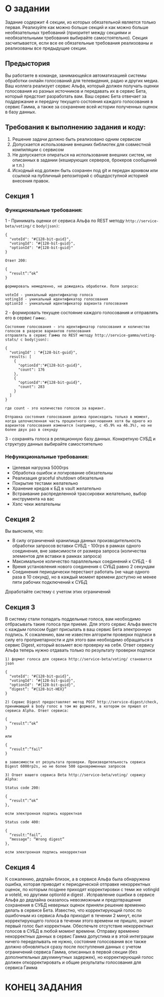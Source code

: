 # О задании

Задание содержит 4 секции, из которых обязательной является только первая. Реализуйте как можно больше секций и как можно больше необязательных требований (приоритет между секциями и необязательными требования выбирайте самостоятельно). Секция засчитывается, если все ее обязательные требования реализованы и реализованы все предыдущие секции. 

## Предыстория

Вы работаете в команде, занимающейся автоматизацией системы обработки онлайн голосований для телевидения, радио и других медиа. Ваш коллега реализует сервис Альфа, который должен получать оценки голосования из разных источников и передавать их в сервис Бета, который предстоит разработать вам. Ваш сервис Бета отвечает за поддержание и передачу текущего состояния каждого голосования в сервис Гамма, а также за сохранение всей истории полученных оценок в базу данных.

## Требования к выполнению задания и коду:

1. Решение задачи должно быть реализовано одним сервисом
2. Допускается использование внешних библиотек для совместной компиляции с сервисом
3. Не допускается опираться на использование внешних систем, не описанных в задании (кеширующих серверов, брокеров сообщений и т.п.)
4. Исходный код должен быть сохранен под git и передан архивом или ссылкой на публичный репозиторий с общедоступной историей внесения правок.

## Секция 1

### **Функциональные требования**:

1 - Принимать оценки от сервиса Альфа по REST методу `http://service-beta/voting/` с `body(json)`: 

```
{
  "voteId": "#{128-bit-guid}",  
  "votingId": "#{128-bit-guid}", 
  "optionId": "#{128-bit-guid}"
}

Ответ 200:

{
  “result”:”ok”
}

формировать немедленно, не дожидаясь обработки. Поля запроса:

voteId - уникальный идентификатор голоса
votingId - уникальный идентификатор голосования
optionId - уникальный идентификатор варианта голосования
```

2 - формировать текущее состояние каждого голосования и отправлять его в сервис `Гамма`:.

```
Состояние голосования - это идентификатор голосования и количество голосов в разрезе вариантов голосования
отправлять в сервис Гамма по REST методу http://service-gamma/voting-stats/ с body(json): 

{ 
  "votingId" : "#{128-bit-guid}", 
  results: [ 
    {
      "optionId":"#{128-bit-guid}", 
      "count": 176
    }, 
    {
      "optionId":"#{128-bit-guid}", 
      "count": 283
    } 
  ] 
}

где count - это количество голосов за вариант.

Отправка состояния голосования должна происходить только в момент, когда целочисленная часть процентного соотношения хотя бы одного из вариантов голосования изменится (например, с 45.9% на 46.3%), но не более двух раз в секунду
```

3 - сохранять голоса в реляционную базу данных. Конкретную СУБД и структуру данных выбирайте самостоятельно

### **Нефункциональные требования:**
- Целевая нагрузка 5000rps
- Обработка ошибок и логирование обязательны
- Реализация graceful shutdown обязательна
- Покрытие тестами желательно
- Хранение кредов к БД в vault желательно
- Встраивание распределенной трассировки желательно, выбор инструмента на вас
- Хэлс чеки желательны

## Секция 2

Вы выяснили, что:

- В силу ограничений хранилища данных производительность обработки запросов вставки СУБД - 100rps в рамках одного соединения, вне зависимости от размера запроса (количества элементов для вставки в рамках запроса)
- Максимальное количество параллельных соединений к СУБД - 6
- Время установления нового соединения с СУБД равно 2 секундам
- Соединения периодически перестают работать (не чаще одного раза в 10 секунд), но в каждый момент времени доступно не менее пяти рабочих подключений к СУБД

Доработайте систему с учетом этих ограничений


## Секция 3

В систему стали попадать поддельные голоса, вам необходимо отбрасывать такие голоса при приеме. Для этого сервис Альфа вместе с каждым голосом будет присылать в ваш сервис Бета электронную подпись. К сожалению, вам не известен алгоритм проверки подписи в силу его проприетарности и для этого вам необходимо обращаться в сервис Digest, который возьмет всю проверку на себя. Ответ сервису Альфа теперь нужно отдавать только по результату проверки подписи

```
1) формат голоса для сервиса http://service-beta/voting/ становится  json 

{ 
  "voteId": "#{128-bit-guid}",  
  "votingId": "#{128-bit-guid}", 
  "optionId": "#{128-bit-guid}", 
  “digest”: “#{128-bit-HEX}”
}

2) Сервис Digest предоставляет метод POST http://service-digest/check, принимающий в body голос в том же формате, в котором он пришел от сервиса Alpha. Ответ сервиса: 

{
  “result”:”ok”
} 

или 

{
  “result”:”fail”
} 

в зависимости от результата проверки. Производительность сервиса Digest 6000rp2s, но не более 500 одновременных запросов

3) Ответ вашего сервиса Beta http://service-beta/voting/ сервису Alpha:

Status code 200: 

{
  “result”:”ok”
}, 

если электронная подпись корректная

Status code 400: 

{
  “result:”fail”, 
  “message”: “Wrong digest”
}, 

если электронная подпись некорректная
```

## Секция 4

К сожалению, дедлайн близок, а в сервисе Альфа была обнаружена ошибка, которая приводит к периодической отправке некорректных оценок, по которым позднее приходят корректировки с теми же votingId и voteId, но другими optionId и digest . Исправление ошибки в сервисе Альфа до дедлайна оказалось невозможным и предотвращение сохранения в СУБД неверных оценок приняли решение временно делать в сервисе Бета. Известно, что корректирующий голос по ошибочным из сервиса Альфа приходит в течении 2 минут, если корректирующего голоса в течении этого времени не пришло, значит первый голос был корректным.
Обеспечьте отсутствие некорректных голосов в СУБД в любой момент времени. Отправку временно некорректных данных в сервис Гамма допустима и в этой интеграции ничего переделывать не нужно, состояние голосования все также должно обновляться сразу после поступления данных с учетом ограничений сервиса Гамма, описанных в первой секции (без дополнительных двухминутных задержек), но корректирующий голос должен откорректировать и общие результаты голосования для сервиса Гамма

# КОНЕЦ ЗАДАНИЯ
